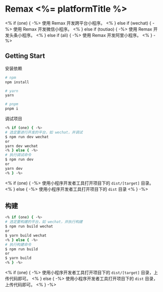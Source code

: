 # Remax <%= platformTitle %>

<% if (one) { -%>
使用 Remax 开发跨平台小程序。
<% } else if (wechat) { -%>
使用 Remax 开发微信小程序。
<% } else if (toutiao) { -%>
使用 Remax 开发头条小程序。
<% } else if (ali) { -%>
使用 Remax 开发阿里小程序。
<% } -%>

## Getting Start

安装依赖

```bash
# npm 
npm install

# yarn
yarn 

# pnpm
pnpm i
```

调试项目

```bash
<% if (one) { -%>
# 选定要进行开发的平台，如 wechat，并调试
$ npm run dev wechat
or
yarn dev wechat
<% } else { -%>
# 执行调试命令
$ npm run dev
or
yarn dev
<% } -%>
```

<% if (one) { -%>
使用小程序开发者工具打开项目下的 `dist/[target]` 目录。
<% } else { -%>
使用小程序开发者工具打开项目下的 `dist` 目录
<% } -%>

## 构建

```bash
<% if (one) { -%>
# 选定要构建的平台，如 wechat，并执行构建
$ npm run build wechat
or
$ yarn build wechat
<% } else { -%>
# 执行构建命令
$ npm run build
or
$ yarn build
<% } -%>
```

<% if (one) { -%>
使用小程序开发者工具打开项目下的 `dist/[target]` 目录，上传代码即可。
<% } else { -%>
使用小程序开发者工具打开项目下的 `dist` 目录，上传代码即可。
<% } -%>
